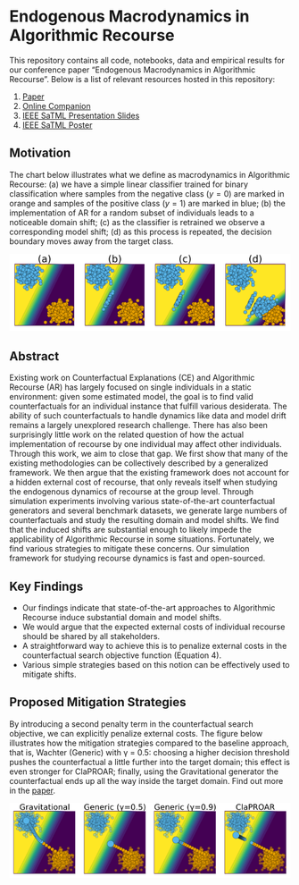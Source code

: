 
# Endogenous Macrodynamics in Algorithmic Recourse

This repository contains all code, notebooks, data and empirical results
for our conference paper “Endogenous Macrodynamics in Algorithmic
Recourse”. Below is a list of relevant resources hosted in this
repository:

1.  [Paper](paper/paper.pdf)
2.  [Online
    Companion](https://www.paltmeyer.com/endogenous-macrodynamics-in-algorithmic-recourse/)
3.  [IEEE SaTML Presentation
    Slides](https://www.paltmeyer.com/content/talks/posts/2023-ieee-satml/presentation.html)
4.  [IEEE SaTML Poster](dev/poster/poster.pdf)

## Motivation

The chart below illustrates what we define as macrodynamics in
Algorithmic Recourse: (a) we have a simple linear classifier trained for
binary classification where samples from the negative class (*y* = 0)
are marked in orange and samples of the positive class (*y* = 1) are
marked in blue; (b) the implementation of AR for a random subset of
individuals leads to a noticeable domain shift; (c) as the classifier is
retrained we observe a corresponding model shift; (d) as this process is
repeated, the decision boundary moves away from the target class.

![](paper/www/poc.png)

## Abstract

Existing work on Counterfactual Explanations (CE) and Algorithmic
Recourse (AR) has largely focused on single individuals in a static
environment: given some estimated model, the goal is to find valid
counterfactuals for an individual instance that fulfill various
desiderata. The ability of such counterfactuals to handle dynamics like
data and model drift remains a largely unexplored research challenge.
There has also been surprisingly little work on the related question of
how the actual implementation of recourse by one individual may affect
other individuals. Through this work, we aim to close that gap. We first
show that many of the existing methodologies can be collectively
described by a generalized framework. We then argue that the existing
framework does not account for a hidden external cost of recourse, that
only reveals itself when studying the endogenous dynamics of recourse at
the group level. Through simulation experiments involving various
state-of-the-art counterfactual generators and several benchmark
datasets, we generate large numbers of counterfactuals and study the
resulting domain and model shifts. We find that the induced shifts are
substantial enough to likely impede the applicability of Algorithmic
Recourse in some situations. Fortunately, we find various strategies to
mitigate these concerns. Our simulation framework for studying recourse
dynamics is fast and open-sourced.

## Key Findings

- Our findings indicate that state-of-the-art approaches to Algorithmic
  Recourse induce substantial domain and model shifts.
- We would argue that the expected external costs of individual recourse
  should be shared by all stakeholders.
- A straightforward way to achieve this is to penalize external costs in
  the counterfactual search objective function (Equation 4).
- Various simple strategies based on this notion can be effectively used
  to mitigate shifts.

## Proposed Mitigation Strategies

By introducing a second penalty term in the counterfactual search
objective, we can explicitly penalize external costs. The figure below
illustrates how the mitigation strategies compared to the baseline
approach, that is, Wachter (Generic) with γ = 0.5: choosing a higher
decision threshold pushes the counterfactual a little further into the
target domain; this effect is even stronger for ClaPROAR; finally, using
the Gravitational generator the counterfactual ends up all the way
inside the target domain. Find out more in the [paper](paper/paper.pdf).

![](paper/www/mitigation.png)
